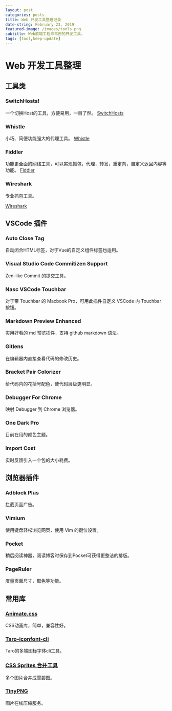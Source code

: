 ```yaml
---
layout: post
categories: posts
title: Web 开发工具整理记录
date-string: February 23, 2019
featured-image: /images/tools.png
subtitle: Web前端工程师常用的开发工具。
tags: [tool,keep-update]
---
```


# Web 开发工具整理

## 工具类

### SwitchHosts!
一个切换Host的工具，方便易用，一目了然。
[SwitchHosts](https://github.com/oldj/SwitchHosts)

### Whistle
小巧、简便功能强大的代理工具。
[Whistle](https://github.com/avwo/whistle)

### Fiddler
功能更全面的网络工具，可以实现抓包，代理，转发，重定向，自定义返回内容等功能。
[Fiddler](https://www.telerik.com/fiddler)

### Wireshark

专业抓包工具。

[Wireshark](https://www.wireshark.org/download.html)



## VSCode 插件

### Auto Close Tag
自动闭合HTML标签，对于Vue的自定义组件标签也适用。

### Visual Studio Code Commitizen Support
Zen-like Commit 的提交工具。

### Nasc VSCode Touchbar
对于带 Touchbar 的 Macbook Pro，可用此插件自定义 VSCode 内 Touchbar 按钮。

### Markdown Preview Enhanced
实用好看的 md 预览插件，支持 github markdown 语法。

### Gitlens
在编辑器内直接查看代码的修改历史。

### Bracket Pair Colorizer
给代码内的花括号配色，使代码层级更明显。

### Debugger For Chrome
映射 Debugger 到 Chrome 浏览器。

### One Dark Pro
目前在用的颜色主题。

### Import Cost
实时反馈引入一个包的大小耗费。



## 浏览器插件

### Adblock Plus
拦截页面广告。

### Vimium
使用键盘轻松浏览网页，使用 Vim 的键位设置。

### Pocket
稍后阅读神器，阅读博客时保存到Pocket可获得更整洁的排版。

### PageRuler
度量页面尺寸，取色等功能。



## 常用库

### [Animate.css](https://daneden.github.io/animate.css/)

CSS动画库，简单，兼容性好。

### [Taro-iconfont-cli](https://www.npmjs.com/package/taro-iconfont-cli)

Taro的多端图标字体cli工具。

### [CSS Sprites 合并工具](https://chenghuijie.github.io/source/applets/sprites/index.html)

多个图片合并成雪碧图。

### [TinyPNG](https://tinypng.com/)

图片在线压缩服务。